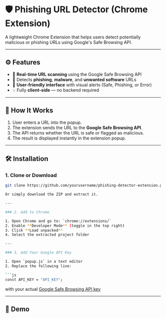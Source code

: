 # 🛡️ Phishing URL Detector (Chrome Extension)

A lightweight Chrome Extension that helps users detect potentially malicious or phishing URLs using Google's Safe Browsing API.

---

## ⚙️ Features

- 🔐 **Real-time URL scanning** using the Google Safe Browsing API  
- 🧠 Detects **phishing**, **malware**, and **unwanted software** URLs  
- 💬 **User-friendly interface** with visual alerts (Safe, Phishing, or Error)  
- 💡 Fully **client-side** — no backend required

---

## 🧩 How It Works

1. User enters a URL into the popup.
2. The extension sends the URL to the **Google Safe Browsing API**.
3. The API returns whether the URL is safe or flagged as malicious.
4. The result is displayed instantly in the extension popup.

---

## 🛠️ Installation

### 1. Clone or Download

```bash
git clone https://github.com/yourusername/phishing-detector-extension.git

Or simply download the ZIP and extract it.

---

### 2. Add to Chrome

1. Open Chrome and go to: `chrome://extensions/`  
2. Enable **Developer Mode** (toggle in the top right)  
3. Click **Load unpacked**  
4. Select the extracted project folder

---

### 3. Add Your Google API Key

1. Open `popup.js` in a text editor  
2. Replace the following line:

```js
const API_KEY = "API_KEY";
```

with your actual [Google Safe Browsing API key](https://developers.google.com/safe-browsing/v4/get-started)

---

## 📸 Demo
